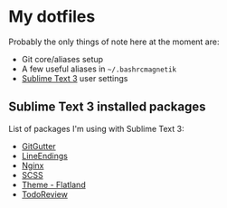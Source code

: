 # My dotfiles

Probably the only things of note here at the moment are:

- Git core/aliases setup
- A few useful aliases in `~/.bashrcmagnetik`
- [Sublime Text 3](http://www.sublimetext.com/3) user settings

## Sublime Text 3 installed packages
List of packages I'm using with Sublime Text 3:
- [GitGutter](https://github.com/jisaacks/GitGutter)
- [LineEndings](https://github.com/SublimeText/LineEndings)
- [Nginx](https://github.com/brandonwamboldt/sublime-nginx)
- [SCSS](https://github.com/MarioRicalde/SCSS.tmbundle/tree/SublimeText2)
- [Theme - Flatland](https://github.com/thinkpixellab/flatland)
- [TodoReview](https://github.com/jonathandelgado/SublimeTodoReview)
